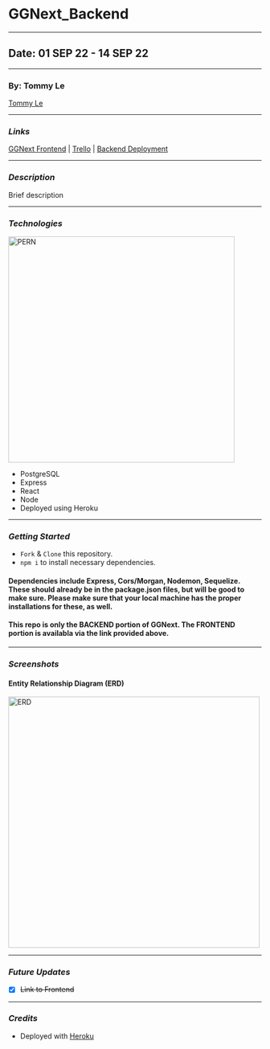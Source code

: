 # GGNext_Backend

---

## Date: 01 SEP 22 - 14 SEP 22

---

### By: Tommy Le

[Tommy Le](https://www.linkedin.com/in/tommyyle/)

---

### **_Links_**

[GGNext Frontend](https://github.com/pfknight8/Moosic_Frontend) | [Trello]() | [Backend Deployment]()

---

### **_Description_**

Brief description 

---

### **_Technologies_**

<img alt="PERN" width='450' src="https://www.freecodecamp.org/news/content/images/size/w2000/2020/03/PERN.png" />

* PostgreSQL
* Express
* React
* Node
* Deployed using Heroku

---
### **_Getting Started_**

- `Fork` & `Clone` this repository.
- `npm i` to install necessary dependencies.

#### Dependencies include Express, Cors/Morgan, Nodemon, Sequelize. These should already be in the package.json files, but will be good to make sure. Please make sure that your local machine has the proper installations for these, as well.

#### This repo is only the BACKEND portion of GGNext. The FRONTEND portion is availabla via the link provided above.


---

### **_Screenshots_**

#### Entity Relationship Diagram (ERD)

<img alt="ERD" width='500' src="" />


---

### **_Future Updates_**

- [X] ~~Link to Frontend~~

---

### **_Credits_**

* Deployed with [Heroku](https://www.heroku.com/)